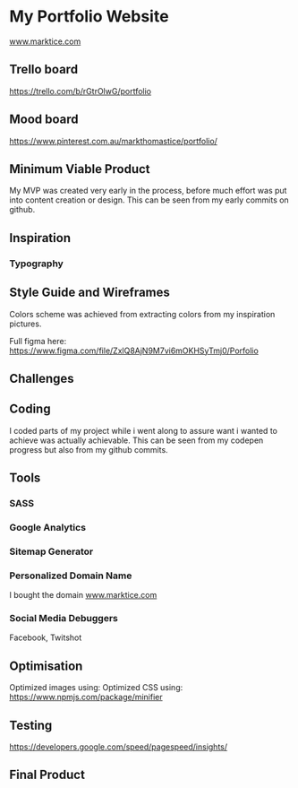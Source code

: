 # My Portfolio Website
www.marktice.com



## Trello board
https://trello.com/b/rGtrOlwG/portfolio

## Mood board
https://www.pinterest.com.au/markthomastice/portfolio/

## Minimum Viable Product
My MVP was created very early in the process, before much effort was put into content creation or design. This can be seen from my early commits on github.

## Inspiration
<!-- I NEED SOME. Quotes, tag lines etc. Why i do what i am doing! -->
<!-- Websites i liked, flow etc -->
### Typography

## Style Guide and Wireframes
Colors scheme was achieved from extracting colors from my inspiration pictures. 

Full figma here:
https://www.figma.com/file/ZxlQ8AjN9M7vi6mOKHSyTmj0/Porfolio

## Challenges


## Coding
I coded parts of my project while i went along to assure want i wanted to achieve was actually achievable. This can be seen from my codepen progress but also from my github commits. 

## Tools
### SASS

### Google Analytics

### Sitemap Generator

### Personalized Domain Name
I bought the domain www.marktice.com

### Social Media Debuggers
Facebook, Twitshot

## Optimisation
Optimized images using: 
Optimized CSS using: https://www.npmjs.com/package/minifier

## Testing
https://developers.google.com/speed/pagespeed/insights/

## Final Product
